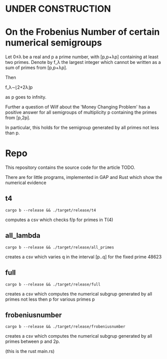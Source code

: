 # UNDER CONSTRUCTION

# On the Frobenius Number of certain numerical semigroups

Let 0≤λ be a real and p a prime number, 
with  [p,p+λp]  containing at least two primes. 
Denote by  f_λ the largest integer which 
cannot be written as a sum of primes from  [p,p+λp]. 

Then 

f_λ∼⌊2+2λ⌋p 

as p  goes to infnity.

Further a question of Wilf about 
the 'Money Changing Problem' has a 
positive answer for all semigroups of 
multiplicity  p  containing the primes 
from [p,2p]. 

In particular, this holds for the 
semigroup generated by all primes not less than p.

# Repo

This repository contains the source code for the 
article TODO.

There are for little programs, implemented in GAP and Rust
which show the numerical evidence 

## t4
```
cargo b --release && ./target/release/t4
```
computes a csv which checks f/p for primes in T(4)

## all_lambda
```
cargo b --release && ./target/release/all_primes
```
creates a csv which varies q in the 
interval [p..q] for the fixed prime 48623

## full
```
cargo b --release && ./target/release/full
```
creates a csv which computes the numerical
subgrup generated by all primes not less then
p for various primes p

## frobeniusnumber
```
cargo b --release && ./target/release/frobeniusnumber
```
creates a csv which computes the numerical
subgrup generated by all primes between 
p and 2p.

(this is the rust main.rs)